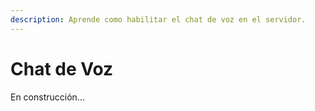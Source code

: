 ```yaml
---
description: Aprende como habilitar el chat de voz en el servidor.
---
```


# Chat de Voz

En construcción...

